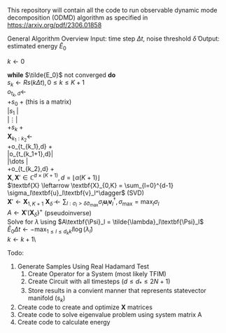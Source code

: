 This repository will contain all the code to run observable dynamic mode decomposition (ODMD) algorithm as specified in https://arxiv.org/pdf/2306.01858

General Algorithm Overview
Input: time step $\Delta t$, noise threshold $\tilde{\delta}$
Output: estimated energy $\tilde{E}_0$

$k \leftarrow 0$

**while**  $\tilde{E_0}$ not converged **do** \
    $s_k \leftarrow Rs(k\Delta t), 0 \le k \le K+1$\
    $o_{t_k,d} \leftarrow$\
    +$s_0$   + (this is a matrix)\
    |$s_1$   | \
    |$\vdots$| \
    +$s_k$   + \
    $\textbf{X}_{k_1:k_2} \leftarrow$\
    +o_{t_{k_1},d}  +\
    |o_{t_{k_1+1},d}|\
    |\dots          |\
    +o_{t_{k_2},d}  +\
    $\textbf{X}, \textbf{X}' \in \mathbb{C}^{d\times(K+1)}, d = \lfloor\alpha(K+1)\rfloor$\
    $\textbf{X} \leftarrow \textbf{X}_{0,K} = \sum_{l=0}^{d-1} \sigma_l\textbf{u}_l\textbf{v}_l^\dagger$ (SVD)\
    $\textbf{X}' \leftarrow \textbf{X}_{1,K+1}$
    $\textbf{X}_\tilde{\delta} \leftarrow \sum_{l:\sigma_l>\tilde{\delta}\sigma_{\text{max}}} \sigma_l\textbf{u}_l\textbf{v}_l^\dagger, \sigma_{\text{max}} = \max_l\sigma_l$ \
    $A \leftarrow \textbf{X}'\left(\textbf{X}_\tilde{\delta} \right)^+$ (pseudoinverse)\
    Solve for $\tilde{\lambda}$ using $A\textbf{\Psi}_l = \tilde{\lambda}_l\textbf{\Psi}_l$\
    $\tilde{E}_0\Delta t \leftarrow - \max_{1\le l \le d_kk} I \log\left(\tilde{\lambda}_l\right)$\
    $k \leftarrow k+1$\

Todo:
1. Generate Samples Using Real Hadamard Test
    1. Create Operator for a System (most likely TFIM)
    2. Create Circuit with all timesteps ($d \le d_* \le 2N+1$)
    3. Store results in a convient manner that represents statevector manifold ($s_k$)
2. Create code to create and optimize **X** matrices
3. Create code to solve eigenvalue problem using system matrix A
4. Create code to calculate energy